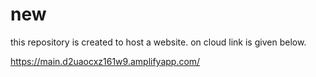 # new
this repository is created to host a website.
on cloud link is given below.

https://main.d2uaocxz161w9.amplifyapp.com/

